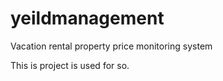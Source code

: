 # yeildmanagement
Vacation rental property price monitoring system

This is project is used for so.

